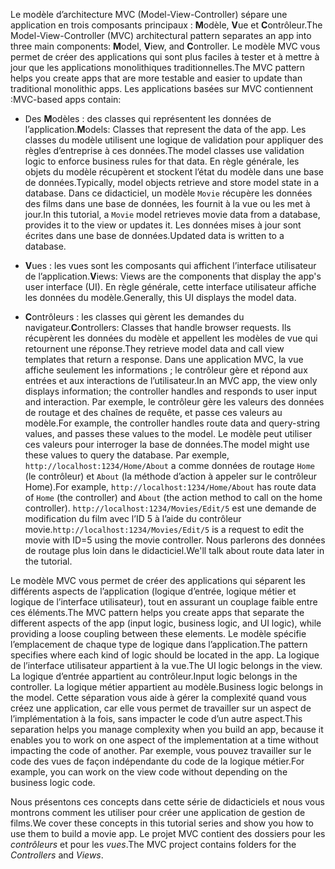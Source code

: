 <span data-ttu-id="0b251-101">Le modèle d’architecture MVC (Model-View-Controller) sépare une application en trois composants principaux : **M**odèle, **V**ue et **C**ontrôleur.</span><span class="sxs-lookup"><span data-stu-id="0b251-101">The Model-View-Controller (MVC) architectural pattern separates an app into three main components: **M**odel, **V**iew, and **C**ontroller.</span></span> <span data-ttu-id="0b251-102">Le modèle MVC vous permet de créer des applications qui sont plus faciles à tester et à mettre à jour que les applications monolithiques traditionnelles.</span><span class="sxs-lookup"><span data-stu-id="0b251-102">The MVC pattern helps you create apps that are more testable and easier to update than traditional monolithic apps.</span></span> <span data-ttu-id="0b251-103">Les applications basées sur MVC contiennent :</span><span class="sxs-lookup"><span data-stu-id="0b251-103">MVC-based apps contain:</span></span>

* <span data-ttu-id="0b251-104">Des **M**odèles : des classes qui représentent les données de l’application.</span><span class="sxs-lookup"><span data-stu-id="0b251-104">**M**odels: Classes that represent the data of the app.</span></span> <span data-ttu-id="0b251-105">Les classes du modèle utilisent une logique de validation pour appliquer des règles d’entreprise à ces données.</span><span class="sxs-lookup"><span data-stu-id="0b251-105">The model classes use validation logic to enforce business rules for that data.</span></span> <span data-ttu-id="0b251-106">En règle générale, les objets du modèle récupèrent et stockent l’état du modèle dans une base de données.</span><span class="sxs-lookup"><span data-stu-id="0b251-106">Typically, model objects retrieve and store model state in a database.</span></span> <span data-ttu-id="0b251-107">Dans ce didacticiel, un modèle `Movie` récupère les données des films dans une base de données, les fournit à la vue ou les met à jour.</span><span class="sxs-lookup"><span data-stu-id="0b251-107">In this tutorial, a `Movie` model retrieves movie data from a database, provides it to the view or updates it.</span></span> <span data-ttu-id="0b251-108">Les données mises à jour sont écrites dans une base de données.</span><span class="sxs-lookup"><span data-stu-id="0b251-108">Updated data is written to a database.</span></span>

* <span data-ttu-id="0b251-109">**V**ues : les vues sont les composants qui affichent l’interface utilisateur de l’application.</span><span class="sxs-lookup"><span data-stu-id="0b251-109">**V**iews: Views are the components that display the app's user interface (UI).</span></span> <span data-ttu-id="0b251-110">En règle générale, cette interface utilisateur affiche les données du modèle.</span><span class="sxs-lookup"><span data-stu-id="0b251-110">Generally, this UI displays the model data.</span></span>

* <span data-ttu-id="0b251-111">**C**ontrôleurs : les classes qui gèrent les demandes du navigateur.</span><span class="sxs-lookup"><span data-stu-id="0b251-111">**C**ontrollers: Classes that handle browser requests.</span></span> <span data-ttu-id="0b251-112">Ils récupèrent les données du modèle et appellent les modèles de vue qui retournent une réponse.</span><span class="sxs-lookup"><span data-stu-id="0b251-112">They retrieve model data and call view templates that return a response.</span></span> <span data-ttu-id="0b251-113">Dans une application MVC, la vue affiche seulement les informations ; le contrôleur gère et répond aux entrées et aux interactions de l’utilisateur.</span><span class="sxs-lookup"><span data-stu-id="0b251-113">In an MVC app, the view only displays information; the controller handles and responds to user input and interaction.</span></span> <span data-ttu-id="0b251-114">Par exemple, le contrôleur gère les valeurs des données de routage et des chaînes de requête, et passe ces valeurs au modèle.</span><span class="sxs-lookup"><span data-stu-id="0b251-114">For example, the controller handles route data and query-string values, and passes these values to the model.</span></span> <span data-ttu-id="0b251-115">Le modèle peut utiliser ces valeurs pour interroger la base de données.</span><span class="sxs-lookup"><span data-stu-id="0b251-115">The model might use these values to query the database.</span></span> <span data-ttu-id="0b251-116">Par exemple, `http://localhost:1234/Home/About` a comme données de routage `Home` (le contrôleur) et `About` (la méthode d’action à appeler sur le contrôleur Home).</span><span class="sxs-lookup"><span data-stu-id="0b251-116">For example, `http://localhost:1234/Home/About` has route data of `Home` (the controller) and `About` (the action method to call on the home controller).</span></span> <span data-ttu-id="0b251-117">`http://localhost:1234/Movies/Edit/5` est une demande de modification du film avec l’ID 5 à l’aide du contrôleur movie.</span><span class="sxs-lookup"><span data-stu-id="0b251-117">`http://localhost:1234/Movies/Edit/5` is a request to edit the movie with ID=5 using the movie controller.</span></span>  <span data-ttu-id="0b251-118">Nous parlerons des données de routage plus loin dans le didacticiel.</span><span class="sxs-lookup"><span data-stu-id="0b251-118">We'll talk about route data later in the tutorial.</span></span>

<span data-ttu-id="0b251-119">Le modèle MVC vous permet de créer des applications qui séparent les différents aspects de l’application (logique d’entrée, logique métier et logique de l’interface utilisateur), tout en assurant un couplage faible entre ces éléments.</span><span class="sxs-lookup"><span data-stu-id="0b251-119">The MVC pattern helps you create apps that separate the different aspects of the app (input logic, business logic, and UI logic), while providing a loose coupling between these elements.</span></span> <span data-ttu-id="0b251-120">Le modèle spécifie l’emplacement de chaque type de logique dans l’application.</span><span class="sxs-lookup"><span data-stu-id="0b251-120">The pattern specifies where each kind of logic should be located in the app.</span></span> <span data-ttu-id="0b251-121">La logique de l’interface utilisateur appartient à la vue.</span><span class="sxs-lookup"><span data-stu-id="0b251-121">The UI logic belongs in the view.</span></span> <span data-ttu-id="0b251-122">La logique d’entrée appartient au contrôleur.</span><span class="sxs-lookup"><span data-stu-id="0b251-122">Input logic belongs in the controller.</span></span> <span data-ttu-id="0b251-123">La logique métier appartient au modèle.</span><span class="sxs-lookup"><span data-stu-id="0b251-123">Business logic belongs in the model.</span></span> <span data-ttu-id="0b251-124">Cette séparation vous aide à gérer la complexité quand vous créez une application, car elle vous permet de travailler sur un aspect de l’implémentation à la fois, sans impacter le code d’un autre aspect.</span><span class="sxs-lookup"><span data-stu-id="0b251-124">This separation helps you manage complexity when you build an app, because it enables you to work on one aspect of the implementation at a time without impacting the code of another.</span></span> <span data-ttu-id="0b251-125">Par exemple, vous pouvez travailler sur le code des vues de façon indépendante du code de la logique métier.</span><span class="sxs-lookup"><span data-stu-id="0b251-125">For example, you can work on the view code without depending on the business logic code.</span></span>

<span data-ttu-id="0b251-126">Nous présentons ces concepts dans cette série de didacticiels et nous vous montrons comment les utiliser pour créer une application de gestion de films.</span><span class="sxs-lookup"><span data-stu-id="0b251-126">We cover these concepts in this tutorial series and show you how to use them to build a movie app.</span></span> <span data-ttu-id="0b251-127">Le projet MVC contient des dossiers pour les *contrôleurs* et pour les *vues*.</span><span class="sxs-lookup"><span data-stu-id="0b251-127">The MVC project contains folders for the *Controllers* and *Views*.</span></span>
